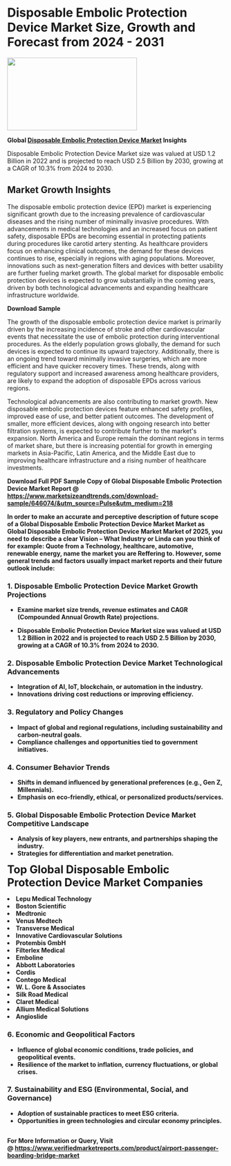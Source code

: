 <H1>Disposable Embolic Protection Device Market Size, Growth and Forecast from 2024 - 2031</H1><img class="aligncenter size-medium wp-image-584254" src="https://thirdeyenews.in/wp-content/uploads/2024/09/Global-Market-Research-300x168.jpeg" alt="" width="300" height="168" /><p><strong>Global&nbsp;<a href="https://www.marketsizeandtrends.com/download-sample/646074/&amp;utm_source=Pulse&amp;utm_medium=218">Disposable Embolic Protection Device Market</a> Insights</strong></p><p>Disposable Embolic Protection Device Market size was valued at USD 1.2 Billion in 2022 and is projected to reach USD 2.5 Billion by 2030, growing at a CAGR of 10.3% from 2024 to 2030.</p><p><h2>Market Growth Insights</h2> <p>The disposable embolic protection device (EPD) market is experiencing significant growth due to the increasing prevalence of cardiovascular diseases and the rising number of minimally invasive procedures. With advancements in medical technologies and an increased focus on patient safety, disposable EPDs are becoming essential in protecting patients during procedures like carotid artery stenting. As healthcare providers focus on enhancing clinical outcomes, the demand for these devices continues to rise, especially in regions with aging populations. Moreover, innovations such as next-generation filters and devices with better usability are further fueling market growth. The global market for disposable embolic protection devices is expected to grow substantially in the coming years, driven by both technological advancements and expanding healthcare infrastructure worldwide.</p> <p><strong>Download Sample</strong></p> <p>The growth of the disposable embolic protection device market is primarily driven by the increasing incidence of stroke and other cardiovascular events that necessitate the use of embolic protection during interventional procedures. As the elderly population grows globally, the demand for such devices is expected to continue its upward trajectory. Additionally, there is an ongoing trend toward minimally invasive surgeries, which are more efficient and have quicker recovery times. These trends, along with regulatory support and increased awareness among healthcare providers, are likely to expand the adoption of disposable EPDs across various regions.</p> <p>Technological advancements are also contributing to market growth. New disposable embolic protection devices feature enhanced safety profiles, improved ease of use, and better patient outcomes. The development of smaller, more efficient devices, along with ongoing research into better filtration systems, is expected to contribute further to the market's expansion. North America and Europe remain the dominant regions in terms of market share, but there is increasing potential for growth in emerging markets in Asia-Pacific, Latin America, and the Middle East due to improving healthcare infrastructure and a rising number of healthcare investments.</p> <p><strong></p><p><span class=""><strong>Download Full PDF Sample Copy of Global Disposable Embolic Protection Device Market Report</strong> @ <a href="https://www.marketsizeandtrends.com/download-sample/646074/&amp;utm_source=Pulse&amp;utm_medium=218" target="_blank">https://www.marketsizeandtrends.com/download-sample/646074/&amp;utm_source=Pulse&amp;utm_medium=218</a></span></p><p>In order to make an accurate and perceptive description of future scope of a Global&nbsp;Disposable Embolic Protection Device Market Market as Global&nbsp;Disposable Embolic Protection Device Market Market of 2025, you need to describe a clear Vision &ndash; What Industry or Linda can you think of for example: Quote from a Technology, healthcare, automotive, renewable energy, name the market you are Reffering to. However, some general trends and factors usually impact market reports and their future outlook include:</p><h3>1.&nbsp;<strong>Disposable Embolic Protection Device Market Growth Projections</strong></h3><ul><li>Examine market size trends, revenue estimates and CAGR (Compounded Annual Growth Rate) projections.</li><li><p>Disposable Embolic Protection Device Market size was valued at USD 1.2 Billion in 2022 and is projected to reach USD 2.5 Billion by 2030, growing at a CAGR of 10.3% from 2024 to 2030.</p></li></ul><h3>2.&nbsp;<strong>Disposable Embolic Protection Device Market Technological Advancements</strong></h3><ul><li>Integration of AI, IoT, blockchain, or automation in the industry.</li><li>Innovations driving cost reductions or improving efficiency.</li></ul><h3>3.&nbsp;<strong>Regulatory and Policy Changes</strong></h3><ul><li>Impact of global and regional regulations, including sustainability and carbon-neutral goals.</li><li>Compliance challenges and opportunities tied to government initiatives.</li></ul><h3>4.&nbsp;<strong>Consumer Behavior Trends</strong></h3><ul><li>Shifts in demand influenced by generational preferences (e.g., Gen Z, Millennials).</li><li>Emphasis on eco-friendly, ethical, or personalized products/services.</li></ul><h3>5.&nbsp;<strong>Global Disposable Embolic Protection Device Market Competitive Landscape</strong></h3><ul><li>Analysis of key players, new entrants, and partnerships shaping the industry.</li><li>Strategies for differentiation and market penetration.</li></ul><p data-pm-slice="1 1 []"><span style="color: inherit; font-family: inherit; font-size: 25px;">Top Global Disposable Embolic Protection Device Market Companies</span></p><div class="" data-test-id=""><p><li>Lepu Medical Technology</li><li> Boston Scientific</li><li> Medtronic</li><li> Venus Medtech</li><li> Transverse Medical</li><li> Innovative Cardiovascular Solutions</li><li> Protembis GmbH</li><li> Filterlex Medical</li><li> Emboline</li><li> Abbott Laboratories</li><li> Cordis</li><li> Contego Medical</li><li> W. L. Gore & Associates</li><li> Silk Road Medical</li><li> Claret Medical</li><li> Allium Medical Solutions</li><li> Angioslide</li></p></div><h3>6.&nbsp;<strong>Economic and Geopolitical Factors</strong></h3><ul><li>Influence of global economic conditions, trade policies, and geopolitical events.</li><li>Resilience of the market to inflation, currency fluctuations, or global crises.</li></ul><h3>7.&nbsp;<strong>Sustainability and ESG (Environmental, Social, and Governance)</strong></h3><ul><li>Adoption of sustainable practices to meet ESG criteria.</li><li>Opportunities in green technologies and circular economy principles.</li></ul><h2><strong style="font-size: 14px;">For More Information or Query, Visit @&nbsp;</strong><a style="background-color: #ffffff; font-size: 14px;" href="https://www.marketsizeandtrends.com/report/disposable-embolic-protection-device-market/" target="_blank">https://www.verifiedmarketreports.com/product/airport-passenger-boarding-bridge-market</a></h2>
